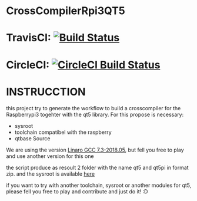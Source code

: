 # CrossCompilerRpi3QT5


# TravisCI: [![Build Status](https://travis-ci.com/gpmontt/CrossCompilerRpi3QT5.svg?branch=master)](https://travis-ci.com/gpmontt/CrossCompilerRpi3QT5)


# CircleCI: [![CircleCI Build Status](https://circleci.com/gh/gpmontt/CrossCompilerRpi3QT5.svg?style=shield)](https://circleci.com/gh/gpmontt/CrossCompilerRpi3QT5r)


# INSTRUCCTION

this project try to generate the workflow to build a crosscompiler for the Raspberrypi3 togehter with the qt5 library.
For this propose is necessary:
- sysroot
- toolchain compatibel with the raspberry
- qtbase Source 

We are using the version [Linaro GCC 7.3-2018.05](https://releases.linaro.org/components/toolchain/binaries/latest-7/), but  fell you free to play and  use another  version for this one 

the script produce as resoult 2 folder with the name qt5 and qt5pi in format zip.
and the sysroot is available [here](https://www.dropbox.com/s/4nm8saa2snh8un4/rpiSysroot-2018-06-27-raspbian-stretch-lite-updated.tar.xz?dl=0)


if you want to try with another toolchain, sysroot or another modules for qt5, please fell you free to play and contribute and just do it! :D
